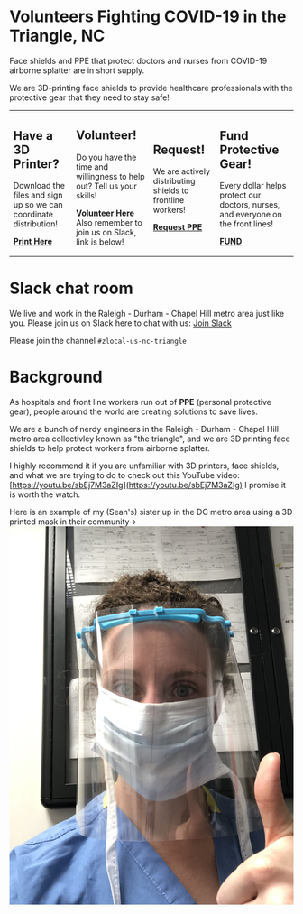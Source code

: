 # Volunteers Fighting COVID-19 in the Triangle, NC

Face shields and PPE that protect doctors and nurses from COVID-19 airborne splatter are in short supply.

We are 3D-printing face shields to provide healthcare professionals with the protective gear that they need to stay safe!


<table>
<tr>
<td>
<h2>Have a 3D Printer?</h2>

Download the files and sign up so we can coordinate distribution!

<b><a href="docs/print.md">Print Here</a></b>

</td>
<td>

<h2>Volunteer!</h2>

Do you have the time and willingness to help out? Tell us your skills!

<b><a href="https://forms.gle/CwF7hVyBP1fBB49A9">Volunteer Here</a></b>
Also remember to join us on Slack, link is below!

</td>
<td>

<h2>Request!</h2>

We are actively distributing shields to frontline workers!

<b><a href="https://forms.gle/ZrBaD8XHApYGEsFa6">Request PPE</a></b>

</td>
<td>

<h2>Fund Protective Gear!</h2>

Every dollar helps protect our doctors, nurses, and everyone on the front lines!

<b><a href="docs/fund.md">FUND</a></b>
</td>
</tr>

</table>

# Slack chat room

We live and work in the Raleigh - Durham - Chapel Hill metro area just like you.  Please join us on Slack here to chat with us: [Join Slack](https://join.slack.com/t/masksfordocs/shared_invite/zt-dcwc740h-jZtGkDZl8NMGUKzgRXX56g)

Please join the channel `#zlocal-us-nc-triangle`

# Background

As hospitals and front line workers run out of **PPE** (personal protective gear), people around the world are creating solutions to save lives.

We are a bunch of nerdy engineers in the Raleigh - Durham - Chapel Hill metro area collectivley known as "the triangle", and we are 3D printing face shields to help protect workers from airborne splatter.  

I highly recommend it if you are unfamiliar with 3D printers, face shields, and what we are trying to do to check out this YouTube video: [https://youtu.be/sbEj7M3aZIg](https://youtu.be/sbEj7M3aZIg)  I promise it is worth the watch.

Here is an example of my (Sean's) sister up in the DC metro area using a 3D printed mask in their community->
![mask example](images/callan_mask.jpg)
